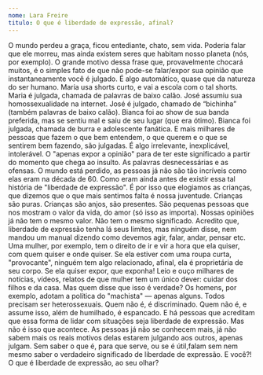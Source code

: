 ```yaml
---
nome: Lara Freire
titulo: O que é liberdade de expressão, afinal?
---
```


O mundo perdeu a graça, ficou entediante, chato, sem vida. Poderia falar que ele morreu, mas ainda existem seres que habitam nosso planeta (nós, por exemplo). O grande motivo dessa frase que, provavelmente chocará muitos, é o simples fato de que não pode-se falar/expor sua opinião que instantaneamente você é julgado. É algo automático, quase que da natureza do ser humano. Maria usa shorts curto, e vai a escola com o tal shorts. Maria é julgada, chamada de palavras de baixo calão. José assumiu sua homossexualidade na internet. José é julgado, chamado de “bichinha” (também palavras de baixo calão). Bianca foi ao show de sua banda preferida, mas se sentiu mal e saiu de seu lugar (que era ótimo). Bianca foi julgada, chamada de burra e adolescente fanática. E mais milhares de pessoas que fazem o que bem entendem, o que querem e o que se sentirem bem fazendo, são julgadas. É algo irrelevante, inexplicável, intolerável. O "apenas expor a opinião" para de ter este significado a partir do momento que chega ao insulto. As palavras desnecessárias e as ofensas. O mundo está perdido, as pessoas já não são tão incríveis como elas eram na década de 60. Como eram ainda antes de existir essa tal história de "liberdade de expressão". É por isso que elogiamos as crianças, que dizemos que o que mais sentimos falta é nossa juventude. Crianças são puras. Crianças são anjos, são presentes. São pequenas pessoas que nos mostram o valor da vida, do amor (só isso as importa). Nossas opiniões já não tem o mesmo valor. Não tem o mesmo significado. Acredito que, liberdade de expressão tenha lá seus limites, mas ninguém disse, nem mandou um manual dizendo como devemos agir, falar, andar, pensar etc. Uma mulher, por exemplo, tem o direito de ir e vir a hora que ela quiser, com quem quiser e onde quiser. Se ela estiver com uma roupa curta, "provocante", ninguém tem algo relacionado, afinal, ela é proprietária de seu corpo. Se ela quiser expor, que exponha! Leio e ouço milhares de notícias, vídeos, relatos de que mulher tem um único dever: cuidar dos filhos e da casa. Mas quem disse que isso é verdade? Os homens, por exemplo, adotam a política do "machista" — apenas alguns. Todos precisam ser heterossexuais. Quem não é, é discriminado. Quem não é, e assume isso, além de humilhado, é espancado. E há pessoas que acreditam que essa forma de lidar com situações seja liberdade de expressão. Mas não é isso que acontece. As pessoas  já não se conhecem mais,  já não sabem mais os reais motivos delas estarem julgando aos outros,  apenas julgam. Sem saber o que é, para que serve, ou se é útil,falam sem nem mesmo saber o verdadeiro significado de liberdade de expressão. E você?! O que é liberdade de expressão, ao seu olhar?

